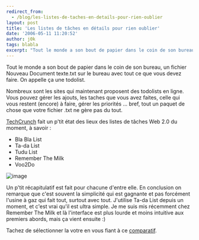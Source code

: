 ```yaml
---
redirect_from:
  - /blog/les-listes-de-taches-en-details-pour-rien-oublier
layout: post
title: 'Les listes de tâches en détails pour rien oublier'
date: '2006-05-11 11:20:52'
author: j0k
tags: blabla
excerpt: "Tout le monde a son bout de papier dans le coin de son bureau, un fichier Nouveau Document texte.txt sur le bureau avec tout ce que vous devez faire.   On appelle ça une todolist.  \n  \nNombreux sont les sites qui maintenant proposent des todolists en ligne. Vous pouvez gérer les ajouts, les taches que vous avez faites, celle qui vous restent (encore) à      …"
---
```


Tout le monde a son bout de papier dans le coin de son bureau, un fichier Nouveau Document texte.txt sur le bureau avec tout ce que vous devez faire.   On appelle ça une todolist.

Nombreux sont les sites qui maintenant proposent des todolists en ligne. Vous pouvez gérer les ajouts, les taches que vous avez faites, celle qui vous restent (encore) à faire, gérer les priorités ... bref, tout un paquet de chose que votre fichier .txt ne gère pas du tout.

[TechCrunch](http://fr.techcrunch.com/) fait un p'tit état des lieux des listes de tâches Web 2.0 du moment, à savoir :

* Bla Bla List
* Ta-da List
* Tudu List
* Remember The Milk
* Voo2Do

 ![image](http://www.techcrunch.com/wp-content/todologos.gif)

Un p'tit récapitulatif est fait pour chacune d'entre elle. En conclusion on remarque que c'est souvent la simplicité qui est gagnante et pas forcément l'usine à gaz qui fait tout, surtout avec tout.    J'utilise Ta-da List depuis un moment, et c'est vrai qu'il est ultra simple. Je me suis mis récemment chez Remember The Milk et là l'interface est plus lourde et moins intuitive aux premiers abords, mais ça vient ensuite :)

Tachez de sélectionner la votre en vous fiant à ce [comparatif](http://fr.techcrunch.com/2006/05/09/tachons-de-mieux-faire-comparons-les-listes-de-taches/).
